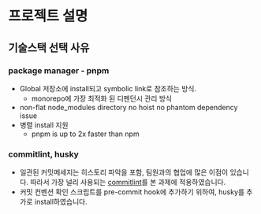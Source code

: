 # 프로젝트 설명

## 기술스택 선택 사유

### package manager - pnpm

- Global 저장소에 install되고 symbolic link로 참조하는 방식.
  - monorepo에 가장 최적화 된 디펜던시 관리 방식
- non-flat node_modules directory no hoist no phantom dependency issue
- 병렬 install 지원
  - pnpm is up to 2x faster than npm

### commitlint, husky

- 일관된 커밋메세지는 히스토리 파악을 포함, 팀원과의 협업에 많은 이점이 있습니다. 따라서 가장 널리 사용되는 [commitlint](https://commitlint.js.org/)를 본 과제에 적용하였습니다.
- 커밋 컨벤션 확인 스크립트를 pre-commit hook에 추가하기 위하여, husky를 추가로 install하였습니다.
